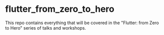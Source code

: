 # flutter_from_zero_to_hero
This repo contains everything that will be covered in the "Flutter: from Zero to Hero" series of talks and workshops.
